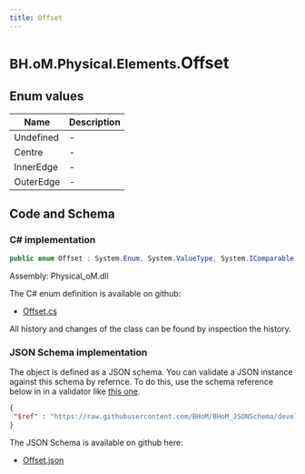 ```yaml
---
title: Offset
---
```


# <small>BH.oM.Physical.Elements.</small>**Offset**



## Enum values

| Name            | Description                                                    |
|-----------------|----------------------------------------------------------------|
| Undefined |  -  |
| Centre |  -  |
| InnerEdge |  -  |
| OuterEdge |  -  |


## Code and Schema

### C# implementation

``` C# title="C#"
public enum Offset : System.Enum, System.ValueType, System.IComparable, System.ISpanFormattable, System.IFormattable, System.IConvertible
```

Assembly: Physical_oM.dll

The C# enum definition is available on github:

- [Offset.cs](https://github.com/BHoM/BHoM/blob/develop/Physical_oM/Enums\Offset.cs)

All history and changes of the class can be found by inspection the history.
### JSON Schema implementation

The object is defined as a JSON schema. You can validate a JSON instance against this schema by refernce. To do this, use the schema reference below in in a validator like [this one](https://www.jsonschemavalidator.net/).

``` json title="JSON Schema"
{
 "$ref" : "https://raw.githubusercontent.com/BHoM/BHoM_JSONSchema/develop/Physical_oM/Elements/Offset.json"
}
```

The JSON Schema is available on github here:

- [Offset.json](https://github.com/BHoM/BHoM_JSONSchema/blob/develop/Physical_oM/Elements/Offset.json)
